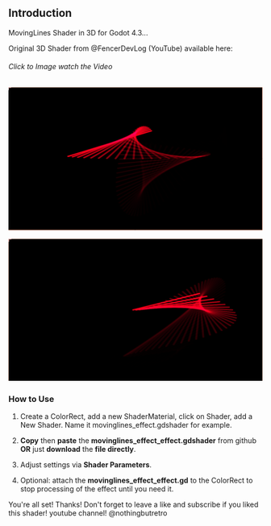 ## Introduction

MovingLines Shader in 3D for Godot 4.3...

Original 3D Shader from @FencerDevLog (YouTube) available here:
###### Click to Image watch the Video
[![Watch the video](https://github.com/mikecabral/Godot_4/blob/main/Shaders/MovingLines_Shader_3D/thumbnail.PNG)](https://www.youtube.com/watch?v=DnisFJ0sUfc)

![Alt text](https://github.com/mikecabral/Godot_4/blob/main/Shaders/MovingLines_Shader_3D/thumbnail2.PNG)

### How to Use

1. Create a ColorRect, add a new ShaderMaterial, click on Shader, add a New Shader. Name it movinglines_effect.gdshader for example.

2. **Copy** then **paste** the **movinglines_effect_effect.gdshader** from github **OR** just **download** the **file directly**.

3. Adjust settings via **Shader Parameters**.

4. Optional: attach the **movinglines_effect_effect.gd** to the ColorRect to stop processing of the effect until you need it.

You're all set! Thanks!
Don't forget to leave a like and subscribe if you liked this shader!
youtube channel! @nothingbutretro